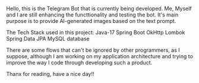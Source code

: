 Hello, this is the Telegram Bot that is currently being developed. 
Me, Myself and I are still enhancing the functtionality and testing the bot. 
It's main purpose is to provide AI-generated images based on the text prompt.

The Tech Stack used in this project:
Java-17
Spring Boot 
OkHttp
Lombok
Spring Data JPA
MySQL database

There are some flows that can't be ignored by other programmers, as I suppose, 
although I am working on my application architecture and trying to improve the way
I code through developing such a product.

Thanx for reading, have a nice day!!
